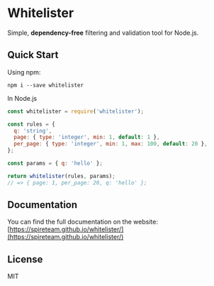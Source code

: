 # Whitelister

Simple, **dependency-free** filtering and validation tool for Node.js.

## Quick Start

Using npm:

`npm i --save whitelister`

In Node.js
```js
const whitelister = require('whitelister');

const rules = {
  q: 'string',
  page: { type: 'integer', min: 1, default: 1 },
  per_page: { type: 'integer', min: 1, max: 100, default: 20 },
};

const params = { q: 'hello' };

return whitelister(rules, params);
// => { page: 1, per_page: 20, q: 'hello' };
```

## Documentation

You can find the full documentation on the website: [https://spireteam.github.io/whitelister/](https://spireteam.github.io/whitelister/)

## License

MIT
